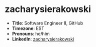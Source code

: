 # zacharysierakowski

- **Title**: Software Engineer II, GitHub
- **Timezone**: EST
- **Pronouns**: he/him
- **LinkedIn**: [zacharysierakowski](https://www.linkedin.com/in/zacharysierakowski/)
